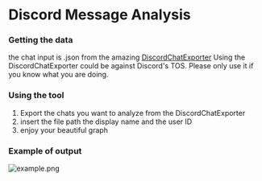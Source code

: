 # Discord Message Analysis
### Getting the data
the chat input is .json from the amazing [DiscordChatExporter](https://github.com/Tyrrrz/DiscordChatExporter)
Using the DiscordChatExporter could be against Discord's TOS. Please only use it if you know what you are doing.

### Using the tool
1. Export the chats you want to analyze from the DiscordChatExporter                                    
2. insert the file path the display name and the user ID                                                   
3. enjoy your beautiful graph

### Example of output
![example.png](https://github.com/Red-3D/Discord-message-frequency-analysis/blob/master/example.png?raw=true "Example")
